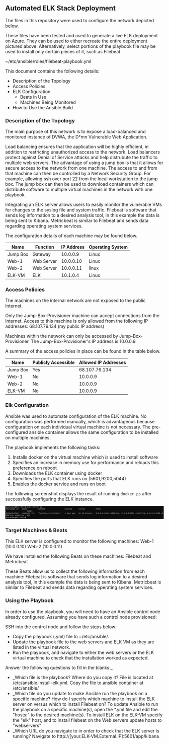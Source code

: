 ## Automated ELK Stack Deployment

The files in this repository were used to configure the network depicted below.




These files have been tested and used to generate a live ELK deployment on Azure. They can be used to either recreate the entire deployment pictured above. Alternatively, select portions of the playbook file may be used to install only certain pieces of it, such as Filebeat.

  ~/etc/ansible/roles/filebeat-playbook.yml

This document contains the following details:
- Description of the Topology
- Access Policies
- ELK Configuration
  - Beats in Use
  - Machines Being Monitored
- How to Use the Ansible Build


### Description of the Topology

The main purpose of this network is to expose a load-balanced and monitored instance of DVWA, the D*mn Vulnerable Web Application.

Load balancing ensures that the application will be highly efficient, in addition to restricting unauthorized access to the network. Load balancers protect against Denial of Service attacks and help distrubute the traffic to multiple
web servers. The advantage of using a jump box is that it allows for secure access to the network from one machine. The access to and from that machine can then be controlled by a Network Security Group. For example, allowing ssh over port
22 from the local workstation to the jump box. The jump box can then be used to download containers which can distribute software to multiple virtual machines in the network with one playbook. 

Integrating an ELK server allows users to easily monitor the vulnerable VMs for changes to the syslog file and system traffic. Filebeat is software that sends log information to a desired analysis tool, in this example the data is being sent to Kibana.
Metricbeat is similar to Filebeat and sends data regarding operating system services.

The configuration details of each machine may be found below.


| Name     | Function   | IP Address | Operating System |
|----------|------------|------------|------------------|
| Jump Box | Gateway    | 10.0.0.9   | Linux            |
| Web-1    | Web Server | 10.0.0.10  | Linux            |
| Web-2    | Web Server | 10.0.0.11  | linux            |
| ELK-VM   | ELK        | 10.1.0.4   | Linux            |

### Access Policies

The machines on the internal network are not exposed to the public Internet. 

Only the Jump-Box-Provisioner machine can accept connections from the Internet. Access to this machine is only allowed from the following IP addresses: 68.107.79.134 (my public IP address)

Machines within the network can only be accessed by Jump-Box-Provisioner. The Jump-Box-Provisioner's IP address is 10.0.0.9


A summary of the access policies in place can be found in the table below.

| Name     | Publicly Accessible | Allowed IP Addresses |
|----------|---------------------|----------------------|
| Jump Box | Yes                 | 68.107.79.134        |
| Web-1    | No                  | 10.0.0.9             |
| Web-2    | No                  | 10.0.0.9             |
| ELK-VM   | No                  | 10.0.0.9             |

### Elk Configuration

Ansible was used to automate configuration of the ELK machine. No configuration was performed manually, which is advantageous because configuration on each individual virtual machine is not necessary. The pre-configured ansible container
allows the same configuration to be installed on multiple machines.


The playbook implements the following tasks:

1. Installs docker on the virtual machine which is used to install software
2. Specifies an increase in memory use for performance and reloads this preference on reboot
3. Downloads the ELK container using docker
4. Specifies the ports that ELK runs on (5601,9200,5044)
5. Enables the docker service and runs on boot

The following screenshot displays the result of running `docker ps` after successfully configuring the ELK instance.

![](Images/Docker_ps.png)

### Target Machines & Beats
This ELK server is configured to monitor the following machines:
Web-1 (10.0.0.10)
Web-2 (10.0.0.11)

We have installed the following Beats on these machines:
Filebeat and Metricbeat

These Beats allow us to collect the following information from each machine:
Filebeat is software that sends log information to a desired analysis tool, in this example the data is being sent to Kibana. Metricbeat is similar to Filebeat and sends data regarding operating system services.

### Using the Playbook
In order to use the playbook, you will need to have an Ansible control node already configured. Assuming you have such a control node provisioned: 

SSH into the control node and follow the steps below:
- Copy the playbook (.yml) file to ~/etc/ansible/.
- Update the playbook file to the web servers and ELK VM as they are listed in the virtual network.
- Run the playbook, and navigate to either the web servers or the ELK virtual machine to check that the installation worked as expected.

 Answer the following questions to fill in the blanks:_
- _Which file is the playbook? Where do you copy it? File is located at /etc/ansible.install-elk.yml. Copy the file to ansible container at /etc/ansible/
- _Which file do you update to make Ansible run the playbook on a specific machine? How do I specify which machine to install the ELK server on versus which to install Filebeat on? To update Ansible to run the playbook on a specific machine(s), open the *.yml file and edit the "hosts:" to the desired machine(s). To install ELK on the ELK-VM specify the "elk" host, and to install filebeat on the Web servers update hosts to "webservers"
- _Which URL do you navigate to in order to check that the ELK server is running? Navigate to http://[your.ELK-VM.External.IP]:5601/app/kibana


